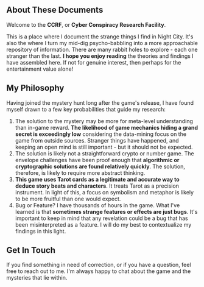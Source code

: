 ## About These Documents

Welcome to the **CCRF**, or **Cyber Conspiracy Research Facility**.

This is a place where I document the strange things I find in Night City. It's
also the where I turn my mid-dig psycho-babbling into a more approachable
repository of information. There are many rabbit holes to explore - each one
stranger than the last. **I hope you enjoy reading** the theories and findings I
have assembled here. If not for genuine interest, then perhaps for the
entertainment value alone!

## My Philosophy

Having joined the mystery hunt long after the game's release, I have found
myself drawn to a few key probabilities that guide my research:

1. The solution to the mystery may be more for meta-level understanding than
   in-game reward. **The likelihood of game mechanics hiding a grand secret is
   exceedingly low** considering the data-mining focus on the game from outside
   sources. Stranger things have happened, and keeping an open mind is still
   important - but it should not be expected.
2. The solution is likely not a straightforward crypto or number game. The
   envelope challenges have been proof enough that **algorithmic or cryptographic
   solutions are found relatively quickly**. The solution, therefore, is likely to
   require more abstract thinking.
3. **This game uses Tarot cards as a legitimate and accurate way to deduce story
   beats and characters**. It treats Tarot as a precision instrument. In light
   of this, a focus on symbolism and metaphor is likely to be more fruitful than
   one would expect.
4. Bug or Feature? I have thousands of hours in the game. What I've learned is
   that **sometimes strange features or effects are just bugs**. It's important to
   keep in mind that any revelation could be a bug that has been misinterpreted
   as a feature. I will do my best to contextualize my findings in this light.

## Get In Touch

If you find something in need of correction, or if you have a question, feel
free to reach out to me. I'm always happy to chat about the game and the
mysteries that lie within.

